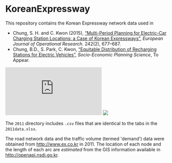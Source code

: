 # KoreanExpressway

This repository contains the Korean Expressway network data used in

- Chung, S. H. and C. Kwon (2015), [“Multi-Period Planning for Electric-Car Charging Station Locations: a Case of Korean Expressways”](http://dx.doi.org/10.1016/j.ejor.2014.10.029), *European Journal of Operational Research*. 242(2), 677–687.
- Chung, B.D., S. Park, C. Kwon, [“Equitable Distribution of Recharging Stations for Electric Vehicles”](http://www.chkwon.net/papers/chung_equitable.pdf), *Socio-Economic Planning Science*, To Appear.


<embed type="image/svg+xml" src="https://github.com/chkwon/KoreanExpressway/blob/master/map.svg" />
<img src="https://github.com/chkwon/KoreanExpressway/blob/master/map.svg" />

The `2011` directory includes `.csv` files that are identical to the tabs in the `2011data.xlsx`.

The road network data and the traffic volume (termed 'demand') data were obtained from http://www.ex.co.kr in 2011. The location of each node and the length of each arc are *estimated* from the GIS information available in http://openapi.nsdi.go.kr.
